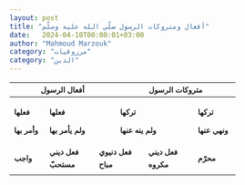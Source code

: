 ```yaml
---
layout: post
title: "أفعال ومتروكات الرسول صلّي الله عليه وسلّم"
date:   2024-04-10T00:00:01+03:00
author: "Mahmoud Marzouk"
category: "مرزوقيات"
category: "الدين"
---
```



<table>
<colgroup>
<col style="width: 15%" />
<col style="width: 21%" />
<col style="width: 8%" />
<col style="width: 1%" />
<col style="width: 12%" />
<col style="width: 21%" />
<col style="width: 18%" />
</colgroup>
<thead>
<tr class="header">
<th colspan="4"><strong><sub>أفعال
الرسول</sub></strong></th>
<th colspan="3"><strong><sub>متروكات
الرسول</sub></strong></th>
</tr>
</thead>
<tbody>
<tr class="odd">
<td><p><strong><sub>فعلها</sub></strong></p>
<p><strong><sub>وأمر بها</sub></strong></p></td>
<td colspan="3"><p><strong><span
dir="rtl"><sub>فعلها</sub></strong></p>
<p><strong><sub>ولم يأمر
بها</sub></strong></p></td>
<td colspan="2"><p><strong><span
dir="rtl"><sub>تركها</sub></strong></p>
<p><strong><sub>ولم ينه
عنها</sub></strong></p></td>
<td><p><strong><sub>تركها</sub></strong></p>
<p><strong><sub>ونهي عنها</sub></strong></p></td>
</tr>
<tr class="even">
<td rowspan="2"><strong><span
dir="rtl"><sub>واجب</sub></strong></td>
<td><strong><sub>فعل ديني</sub></strong></td>
<td colspan="3"><strong><sub>فعل
دنيوي</sub></strong></td>
<td><strong><sub>فعل ديني</sub></strong></td>
<td rowspan="2"><strong><span
dir="rtl"><sub>محرّم</sub></strong></td>
</tr>
<tr class="odd">
<td><strong><sub>مستحبّ</sub></strong></td>
<td colspan="3"><strong><span
dir="rtl"><sub>مباح</sub></strong></td>
<td><strong><sub>مكروه</sub></strong></td>
</tr>
<tr class="even">
<td></td>
<td></td>
<td></td>
<td colspan="2"></td>
<td></td>
<td></td>
</tr>
</tbody>
</table>

**­­­**
